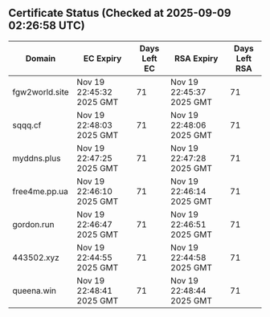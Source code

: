 ## Certificate Status (Checked at 2025-09-09 02:26:58 UTC)
| Domain | EC Expiry | Days Left EC | RSA Expiry | Days Left RSA |
|--------|-----------|-------------|------------|--------------|
| fgw2world.site | Nov 19 22:45:32 2025 GMT | 71 | Nov 19 22:45:37 2025 GMT | 71 |
| sqqq.cf | Nov 19 22:48:03 2025 GMT | 71 | Nov 19 22:48:06 2025 GMT | 71 |
| myddns.plus | Nov 19 22:47:25 2025 GMT | 71 | Nov 19 22:47:28 2025 GMT | 71 |
| free4me.pp.ua | Nov 19 22:46:10 2025 GMT | 71 | Nov 19 22:46:14 2025 GMT | 71 |
| gordon.run | Nov 19 22:46:47 2025 GMT | 71 | Nov 19 22:46:51 2025 GMT | 71 |
| 443502.xyz | Nov 19 22:44:55 2025 GMT | 71 | Nov 19 22:44:58 2025 GMT | 71 |
| queena.win | Nov 19 22:48:41 2025 GMT | 71 | Nov 19 22:48:44 2025 GMT | 71 |
